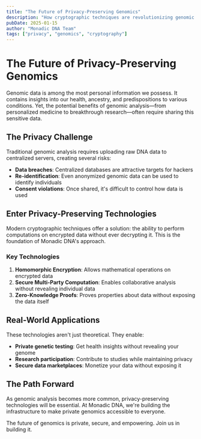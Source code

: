 ```yaml
---
title: "The Future of Privacy-Preserving Genomics"
description: "How cryptographic techniques are revolutionizing genomic data privacy and enabling secure analysis without compromising personal information."
pubDate: 2025-01-15
author: "Monadic DNA Team"
tags: ["privacy", "genomics", "cryptography"]
---
```


# The Future of Privacy-Preserving Genomics

Genomic data is among the most personal information we possess. It contains insights into our health, ancestry, and predispositions to various conditions. Yet, the potential benefits of genomic analysis—from personalized medicine to breakthrough research—often require sharing this sensitive data.

## The Privacy Challenge

Traditional genomic analysis requires uploading raw DNA data to centralized servers, creating several risks:

- **Data breaches**: Centralized databases are attractive targets for hackers
- **Re-identification**: Even anonymized genomic data can be used to identify individuals
- **Consent violations**: Once shared, it's difficult to control how data is used

## Enter Privacy-Preserving Technologies

Modern cryptographic techniques offer a solution: the ability to perform computations on encrypted data without ever decrypting it. This is the foundation of Monadic DNA's approach.

### Key Technologies

1. **Homomorphic Encryption**: Allows mathematical operations on encrypted data
2. **Secure Multi-Party Computation**: Enables collaborative analysis without revealing individual data
3. **Zero-Knowledge Proofs**: Proves properties about data without exposing the data itself

## Real-World Applications

These technologies aren't just theoretical. They enable:

- **Private genetic testing**: Get health insights without revealing your genome
- **Research participation**: Contribute to studies while maintaining privacy
- **Secure data marketplaces**: Monetize your data without exposing it

## The Path Forward

As genomic analysis becomes more common, privacy-preserving technologies will be essential. At Monadic DNA, we're building the infrastructure to make private genomics accessible to everyone.

The future of genomics is private, secure, and empowering. Join us in building it.
